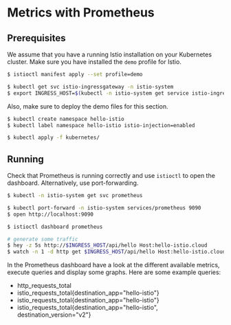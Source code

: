 # Metrics with Prometheus

## Prerequisites

We assume that you have a running Istio installation on your Kubernetes cluster. Make sure you have installed the `demo` profile for Istio.

```bash
$ istioctl manifest apply --set profile=demo

$ kubectl get svc istio-ingressgateway -n istio-system
$ export INGRESS_HOST=$(kubectl -n istio-system get service istio-ingressgateway -o jsonpath='{.status.loadBalancer.ingress[0].ip}')
```

Also, make sure to deploy the demo files for this section.

```bash
$ kubectl create namespace hello-istio
$ kubectl label namespace hello-istio istio-injection=enabled

$ kubectl apply -f kubernetes/
```

## Running

Check that Prometheus is running correctly and use `istioctl` to open the dashboard. Alternatively, use port-forwarding.

```bash
$ kubectl -n istio-system get svc prometheus

$ kubectl port-forward -n istio-system services/prometheus 9090
$ open http://localhost:9090

$ istioctl dashboard prometheus

# generate some traffic
$ hey -z 5s http://$INGRESS_HOST/api/hello Host:hello-istio.cloud
$ watch -n 1 -d http get $INGRESS_HOST/api/hello Host:hello-istio.cloud
```

In the Prometheus dashboard have a look at the different available metrics, execute queries and display some graphs. Here are some example queries:

- http_requests_total
- istio_requests_total{destination_app="hello-istio"}
- istio_requests_total{destination_app="hello-istio"}
- istio_requests_total{destination_app="hello-istio", destination_version="v2"}